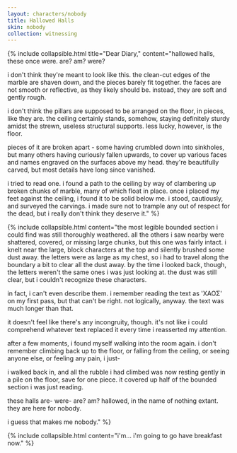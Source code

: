 ```yaml
---
layout: characters/nobody
title: Hallowed Halls
skin: nobody
collection: witnessing
---
```

{% include collapsible.html title="Dear Diary," content="hallowed halls, these once were. are? am? were?

i don't think they're meant to look like this. the clean-cut edges of the marble are shaven down, and the pieces barely fit together. the faces are not smooth or reflective, as they likely should be. instead, they are soft and gently rough.

i don't think the pillars are supposed to be arranged on the floor, in pieces, like they are. the ceiling certainly stands, somehow, staying definitely sturdy amidst the strewn, useless structural supports. less lucky, however, is the floor.

pieces of it are broken apart - some having crumbled down into sinkholes, but many others having curiously fallen upwards, to cover up various faces and names engraved on the surfaces above my head. they're beautifully carved, but most details have long since vanished.

i tried to read one. i found a path to the ceiling by way of clambering up broken chunks of marble, many of which float in place. once i placed my feet against the ceiling, i found it to be solid below me. i stood, cautiously, and surveyed the carvings. i made sure not to trample any out of respect for the dead, but i really don't think they deserve it." %}

{% include collapsible.html content="the most legible bounded section i could find was still thoroughly weathered. all the others i saw nearby were shattered, covered, or missing large chunks, but this one was fairly intact. i knelt near the large, block characters at the top and silently brushed some dust away. the letters were as large as my chest, so i had to travel along the boundary a bit to clear all the dust away. by the time i looked back, though, the letters weren't the same ones i was just looking at. the dust was still clear, but i couldn't recognize these characters.

in fact, i can't even describe them. i remember reading the text as 'ΧΑΟΣ' on my first pass, but that can't be right. not logically, anyway. the text was much longer than that.

it doesn't feel like there's any incongruity, though. it's not like i could comprehend whatever text replaced it every time i reasserted my attention.

after a few moments, i found myself walking into the room again. i don't remember climbing back up to the floor, or falling from the ceiling, or seeing anyone else, or feeling any pain, i just-

i walked back in, and all the rubble i had climbed was now resting gently in a pile on the floor, save for one piece. it covered up half of the bounded section i was just reading.

these halls are- were- are? am? hallowed, in the name of nothing extant. they are here for nobody.

i guess that makes me nobody." %}

{% include collapsible.html content="i'm... i'm going to go have breakfast now." %}